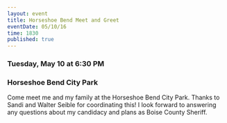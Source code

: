 ```yaml
---
layout: event
title: Horseshoe Bend Meet and Greet
eventDate: 05/10/16
time: 1830
published: true
---
```

### Tuesday, May 10 at 6:30 PM

### Horseshoe Bend City Park

Come meet me and my family at the Horseshoe Bend City Park. Thanks to Sandi and Walter Seible for coordinating this! I look forward to answering any questions about my candidacy and plans as Boise County Sheriff.
